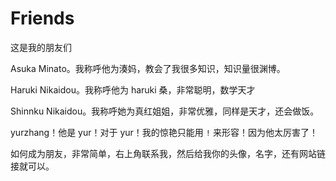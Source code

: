# Friends



这是我的朋友们



Asuka Minato。我称呼他为湊妈，教会了我很多知识，知识量很渊博。



Haruki Nikaidou。我称呼他为 haruki 桑，非常聪明，数学天才



Shinnku Nikaidou。我称呼她为真红姐姐，非常优雅，同样是天才，还会做饭。



yurzhang！他是 yur！对于 yur！我的惊艳只能用 `!` 来形容！因为他太厉害了！



如何成为朋友，非常简单，右上角联系我，然后给我你的头像，名字，还有网站链接就可以。

